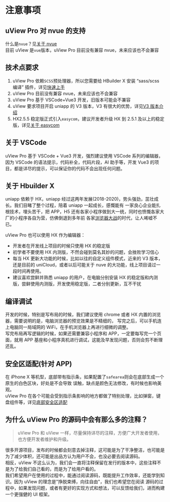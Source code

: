 # 注意事项

## uView Pro 对 nvue 的支持

什么是`nvue`？见[关于 nvue](/guide/design.html#关于nvue)  
目前 uView 是`vue`版本，uView Pro 目前没有兼容 nvue，未来应该也不会兼容

## 技术点要求

1. uView Pro 依赖`SCSS`预处理器，所以您需要给 HBuilder X 安装 “sass/scss 编译” 插件，详见[快速上手](/components/quickstart.html)
2. uView Pro 目前没有兼容 nvue，未来应该也不会兼容
3. uView Pro 基于 VSCode+Vue3 开发，旧版本可能会不兼容
4. uView 要求项目开启 uniapp 的 V3 版本，V3 有很大的优势，详见[V3 版本介绍](https://ask.dcloud.net.cn/article/36599)
5. HX2.5.5 稳定版正式引入`easycom`，建议开发者升级 HX 到 2.5.1 及以上的稳定版，详见[关于 easycom](/components/quickstart.html#_3-配置easycom组件模式)

## 关于 VSCode

uView Pro 基于 VSCode + Vue3 开发，强烈建议使用 VSCode 系列的编辑器，因为 VSCode 的语法提示，代码补全，代码片段，AI 助手等，开发 Vue3 的项目，都是详尽的提示，可以保证你的代码不会出现任何问题。

## 关于 Hbuilder X

uniapp 依赖于 HX，uniapp 经过这两年发展(2018-2020)，势头强劲，茁壮成长。我们目睹了整个过程，陪着 uniapp 一起成长，感慨能有
一家良心企业能扎根技术，埋头苦干，把 APP，H5 还有各家小程序做到大一统，同时也愤慨各家大厂的小程序各自为营，仿佛倒退到多年前
各家[浏览器大战](https://baike.baidu.com/item/%E6%B5%8F%E8%A7%88%E5%99%A8%E5%A4%A7%E6%88%98/8488119?fr=aladdin)的时代，让人唏嘘不已。

uView Pro 也可以使用 HX 作为编辑器：

- 开发者在开发线上项目的时候只使用 HX 的稳定版
- 初学者不要使用 HX 内测版，不然会碰到莫名其妙的问题，会挫败学习信心
- 每当 HX 更新大功能的时候，比如以往的自定义组件模式，近来的 V3 版本，还是目前的 uniCloud，或者以后可能关于 nuve 的大功能，线上项目请过一段时间再使用。
- 建议喜欢尝鲜并熟悉 uniapp 的用户，在电脑分别安装 HX 的稳定版和内测版，尝鲜使用内测版，开发使用稳定版，二者分别更新，互不干扰

## 编译调试

开发的时候，特别是写布局的时候，我们建议使用 chrome 或者 HX 内置的浏览器，需要说明的是，电脑浏览器的预览效果是不精细的，
写完之后，可以手机连上电脑同一局域网的 WiFi，在手机浏览器上再进行细微的调整。  
写完布局再写逻辑的时候，如果还需要兼容小程序和 APP，一定要每写完一个页面，就用 APP 基座和小程序真机进行调试，这能及早发现问题，否则会剪不断理还乱。

## 安全区适配(针对 APP)

在 iPhone X 等机型，底部带有指示条，如果配置了`safearea`则会在底部生成一个原生的白色区块，好处是不会导致
误触，缺点是颜色无法修改，有时候也影响美观。  
uView Pro 在各个可能会受到指示条影响的地方都做了特别处理，比如弹窗，键盘组件等，详见[底部安全区适配](/components/safeAreaInset.html)

## 为什么 uView Pro 的源码中会有那么多的注释？

> uView Pro 和 uView 一样，尽量保持详尽的注释，方便广大开发者使用，也方便开发者维护和升级。

很多开源项目，发布的时候都会刻意去掉注释，这可能是为了干净整洁，也可能是为了减少体积，还可能是出品方认为用户不会，也没必要去阅读源码。  
相反，uView 不这么认为，我们会一直将注释保留在发行的版本中，这些注释不是为了给我们自己看的，而是为了给用户看的。  
我们希望用户在使用的过程中，能通过阅读源码，既能提升工作效率，还能学到知识。因为 uView 的理念是"挣脱束缚，向往自由"，我们也希望您在阅读
源码的过程中，如果发现问题，或者有更好的实现方式和想法，可以反馈给我们，进而构建一个更强健的 UI 框架。
